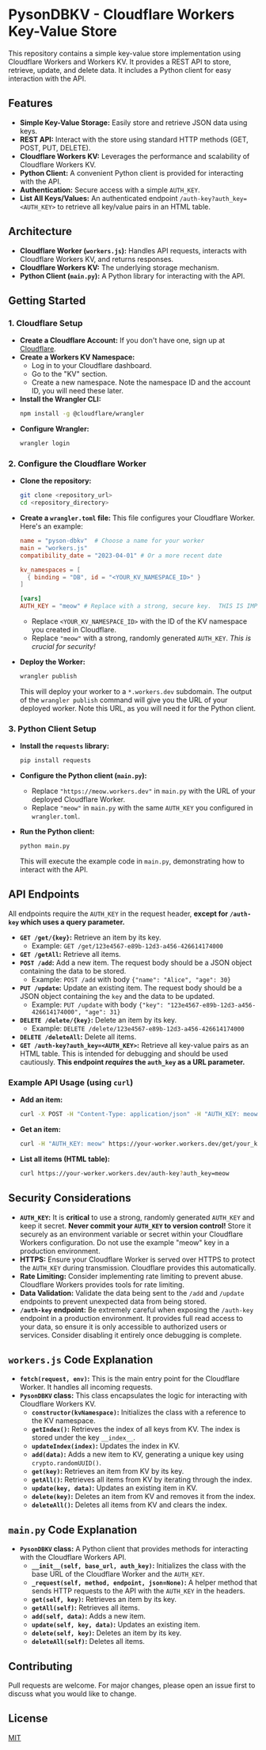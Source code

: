 # PysonDBKV - Cloudflare Workers Key-Value Store

This repository contains a simple key-value store implementation using Cloudflare Workers and Workers KV.  It provides a REST API to store, retrieve, update, and delete data.  It includes a Python client for easy interaction with the API.

## Features

*   **Simple Key-Value Storage:** Easily store and retrieve JSON data using keys.
*   **REST API:**  Interact with the store using standard HTTP methods (GET, POST, PUT, DELETE).
*   **Cloudflare Workers KV:** Leverages the performance and scalability of Cloudflare Workers KV.
*   **Python Client:**  A convenient Python client is provided for interacting with the API.
*   **Authentication:** Secure access with a simple `AUTH_KEY`.
*   **List All Keys/Values:**  An authenticated endpoint `/auth-key?auth_key=<AUTH_KEY>` to retrieve all key/value pairs in an HTML table.

## Architecture

*   **Cloudflare Worker (`workers.js`):**  Handles API requests, interacts with Cloudflare Workers KV, and returns responses.
*   **Cloudflare Workers KV:**  The underlying storage mechanism.
*   **Python Client (`main.py`):**  A Python library for interacting with the API.

## Getting Started

### 1.  Cloudflare Setup

*   **Create a Cloudflare Account:** If you don't have one, sign up at [Cloudflare](https://www.cloudflare.com/).
*   **Create a Workers KV Namespace:**
    *   Log in to your Cloudflare dashboard.
    *   Go to the "KV" section.
    *   Create a new namespace.  Note the namespace ID and the account ID, you will need these later.
*   **Install the Wrangler CLI:**
    ```bash
    npm install -g @cloudflare/wrangler
    ```
*   **Configure Wrangler:**
    ```bash
    wrangler login
    ```

### 2.  Configure the Cloudflare Worker

*   **Clone the repository:**
    ```bash
    git clone <repository_url>
    cd <repository_directory>
    ```
*   **Create a `wrangler.toml` file:**  This file configures your Cloudflare Worker.  Here's an example:

    ```toml
    name = "pyson-dbkv"  # Choose a name for your worker
    main = "workers.js"
    compatibility_date = "2023-04-01" # Or a more recent date

    kv_namespaces = [
      { binding = "DB", id = "<YOUR_KV_NAMESPACE_ID>" }
    ]

    [vars]
    AUTH_KEY = "meow" # Replace with a strong, secure key.  THIS IS IMPORTANT!
    ```

    *   Replace `<YOUR_KV_NAMESPACE_ID>` with the ID of the KV namespace you created in Cloudflare.
    *   Replace `"meow"` with a strong, randomly generated `AUTH_KEY`. *This is crucial for security!*
*   **Deploy the Worker:**
    ```bash
    wrangler publish
    ```
    This will deploy your worker to a `*.workers.dev` subdomain.  The output of the `wrangler publish` command will give you the URL of your deployed worker.  Note this URL, as you will need it for the Python client.

### 3. Python Client Setup

*   **Install the `requests` library:**
    ```bash
    pip install requests
    ```

*   **Configure the Python client (`main.py`):**
    *   Replace `"https://meow.workers.dev"` in `main.py` with the URL of your deployed Cloudflare Worker.
    *   Replace `"meow"` in `main.py` with the same `AUTH_KEY` you configured in `wrangler.toml`.

*   **Run the Python client:**
    ```bash
    python main.py
    ```

    This will execute the example code in `main.py`, demonstrating how to interact with the API.

## API Endpoints

All endpoints require the `AUTH_KEY` in the request header, **except for `/auth-key` which uses a query parameter.**

*   **`GET /get/{key}`:**  Retrieve an item by its key.
    *   Example: `GET /get/123e4567-e89b-12d3-a456-426614174000`
*   **`GET /getAll`:** Retrieve all items.
*   **`POST /add`:** Add a new item.  The request body should be a JSON object containing the data to be stored.
    *   Example: `POST /add` with body `{"name": "Alice", "age": 30}`
*   **`PUT /update`:** Update an existing item.  The request body should be a JSON object containing the `key` and the data to be updated.
    *   Example: `PUT /update` with body `{"key": "123e4567-e89b-12d3-a456-426614174000", "age": 31}`
*   **`DELETE /delete/{key}`:** Delete an item by its key.
    *   Example: `DELETE /delete/123e4567-e89b-12d3-a456-426614174000`
*   **`DELETE /deleteAll`:** Delete all items.
*   **`GET /auth-key?auth_key=<AUTH_KEY>`:**  Retrieve all key-value pairs as an HTML table. This is intended for debugging and should be used cautiously.  **This endpoint *requires* the `auth_key` as a URL parameter.**

### Example API Usage (using `curl`)

*   **Add an item:**

    ```bash
    curl -X POST -H "Content-Type: application/json" -H "AUTH_KEY: meow" -d '{"name": "Bob", "city": "New York"}' https://your-worker.workers.dev/add
    ```

*   **Get an item:**

    ```bash
    curl -H "AUTH_KEY: meow" https://your-worker.workers.dev/get/your_key
    ```

*   **List all items (HTML table):**

    ```bash
    curl https://your-worker.workers.dev/auth-key?auth_key=meow
    ```

## Security Considerations

*   **`AUTH_KEY`:**  It is **critical** to use a strong, randomly generated `AUTH_KEY` and keep it secret.  **Never commit your `AUTH_KEY` to version control!** Store it securely as an environment variable or secret within your Cloudflare Workers configuration.  Do not use the example "meow" key in a production environment.
*   **HTTPS:**  Ensure your Cloudflare Worker is served over HTTPS to protect the `AUTH_KEY` during transmission. Cloudflare provides this automatically.
*   **Rate Limiting:** Consider implementing rate limiting to prevent abuse. Cloudflare Workers provides tools for rate limiting.
*   **Data Validation:**  Validate the data being sent to the `/add` and `/update` endpoints to prevent unexpected data from being stored.
*   **`/auth-key` endpoint:** Be extremely careful when exposing the `/auth-key` endpoint in a production environment.  It provides full read access to your data, so ensure it is only accessible to authorized users or services.  Consider disabling it entirely once debugging is complete.

## `workers.js` Code Explanation

*   **`fetch(request, env)`:** This is the main entry point for the Cloudflare Worker.  It handles all incoming requests.
*   **`PysonDBKV` class:** This class encapsulates the logic for interacting with Cloudflare Workers KV.
    *   **`constructor(kvNamespace)`:**  Initializes the class with a reference to the KV namespace.
    *   **`getIndex()`:** Retrieves the index of all keys from KV.  The index is stored under the key `__index__`.
    *   **`updateIndex(index)`:** Updates the index in KV.
    *   **`add(data)`:** Adds a new item to KV, generating a unique key using `crypto.randomUUID()`.
    *   **`get(key)`:** Retrieves an item from KV by its key.
    *   **`getAll()`:** Retrieves all items from KV by iterating through the index.
    *   **`update(key, data)`:** Updates an existing item in KV.
    *   **`delete(key)`:** Deletes an item from KV and removes it from the index.
    *   **`deleteAll()`:** Deletes all items from KV and clears the index.

## `main.py` Code Explanation

*   **`PysonDBKV` class:**  A Python client that provides methods for interacting with the Cloudflare Workers API.
    *   **`__init__(self, base_url, auth_key)`:**  Initializes the class with the base URL of the Cloudflare Worker and the `AUTH_KEY`.
    *   **`_request(self, method, endpoint, json=None)`:**  A helper method that sends HTTP requests to the API with the `AUTH_KEY` in the headers.
    *   **`get(self, key)`:** Retrieves an item by its key.
    *   **`getAll(self)`:** Retrieves all items.
    *   **`add(self, data)`:** Adds a new item.
    *   **`update(self, key, data)`:** Updates an existing item.
    *   **`delete(self, key)`:** Deletes an item by its key.
    *   **`deleteAll(self)`:** Deletes all items.

## Contributing

Pull requests are welcome. For major changes, please open an issue first to discuss what you would like to change.

## License

[MIT](LICENSE)
